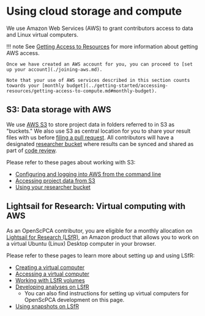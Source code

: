 # Using cloud storage and compute

We use Amazon Web Services (AWS) to grant contributors access to data and Linux virtual computers.

!!! note
    See [Getting Access to Resources](../getting-started/accessing-resources/index.md) for more information about getting AWS access.

    Once we have created an AWS account for you, you can proceed to [set up your account](./joining-aws.md).

    Note that your use of AWS services described in this section counts towards your [monthly budget](../getting-started/accessing-resources/getting-access-to-compute.md#monthly-budget).

## S3: Data storage with AWS

We use [AWS S3](https://aws.amazon.com/s3/) to store project data in folders referred to in S3 as "buckets."
We also use S3 as central location for you to share your result files with us before [filing a pull request](../contributing-to-analyses/creating-pull-requests/index.md).
All contributors will have a designated [researcher bucket](working-with-s3-buckets.md) where results can be synced and shared as part of [code review](../contributing-to-analyses/pr-review-and-merge/index.md).

Please refer to these pages about working with S3:

- [Configuring and logging into AWS from the command line](../technical-setup/environment-setup/configure-aws-cli.md)
- [Accessing project data from S3](../getting-started/accessing-resources/getting-access-to-data.md#accessing-data-on-s3)
- [Using your researcher bucket](working-with-s3-buckets.md)

## Lightsail for Research: Virtual computing with AWS

As an OpenScPCA contributor, you are eligible for a monthly allocation on [Lightsail for Research (LSfR)](https://aws.amazon.com/lightsail/research/), an Amazon product that allows you to work on a virtual Ubuntu (Linux) Desktop computer in your browser.

Please refer to these pages to learn more about setting up and using LSfR:

- [Creating a virtual computer](./lsfr/creating-vcs.md)
- [Accessing a virtual computer](./lsfr/accessing-vcs.md)
- [Working with LSfR volumes](./lsfr/working-with-volumes.md)
- [Developing analyses on LSfR](./lsfr/starting-development-on-lsfr.md)
    - You can also find instructions for setting up virtual computers for OpenScPCA development on this page.
- [Using snapshots on LSfR](./lsfr/working-with-snapshots.md)
